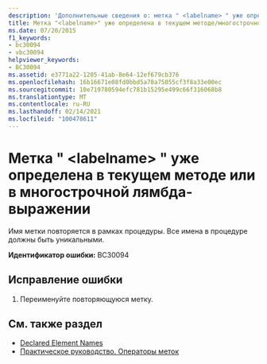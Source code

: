 ```yaml
---
description: 'Дополнительные сведения о: метка " <labelname> " уже определена в текущем методе или многострочной лямбда-выражении'
title: Метка "<labelname>" уже определена в текущем методе/многострочной лямбде
ms.date: 07/20/2015
f1_keywords:
- bc30094
- vbc30094
helpviewer_keywords:
- BC30094
ms.assetid: e3771a22-1205-41ab-8e64-12ef679cb376
ms.openlocfilehash: 16b16671e08fd0bbd5a78a75055cf3f8a33e00ec
ms.sourcegitcommit: 10e719780594efc781b15295e499c66f316068b8
ms.translationtype: MT
ms.contentlocale: ru-RU
ms.lasthandoff: 02/14/2021
ms.locfileid: "100478611"
---
```

# <a name="label-labelname-is-already-defined-in-the-current-methodmultiline-lambda"></a>Метка " \<labelname> " уже определена в текущем методе или в многострочной лямбда-выражении

Имя метки повторяется в рамках процедуры. Все имена в процедуре должны быть уникальными.  
  
 **Идентификатор ошибки:** BC30094  
  
## <a name="to-correct-this-error"></a>Исправление ошибки  
  
1. Переименуйте повторяющуюся метку.  
  
## <a name="see-also"></a>См. также раздел

- [Declared Element Names](../programming-guide/language-features/declared-elements/declared-element-names.md)
- [Практическое руководство. Операторы меток](../programming-guide/program-structure/how-to-label-statements.md)
